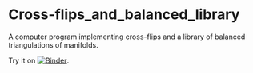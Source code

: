# Cross-flips_and_balanced_library

A computer program implementing cross-flips and a library of balanced triangulations of manifolds.

Try it on [![Binder](https://mybinder.org/badge_logo.svg)](https://mybinder.org/v2/gh/nthiery/Cross-flips_and_balanced_library/master?filepath=demo.ipynb).
